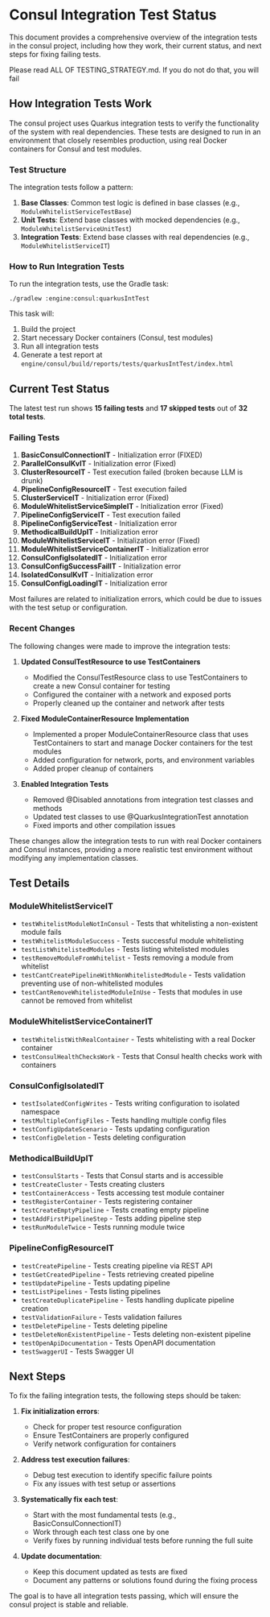 # Consul Integration Test Status

This document provides a comprehensive overview of the integration tests in the consul project, including how they work, their current status, and next steps for fixing failing tests.

Please read ALL OF TESTING_STRATEGY.md.  If you do not do that, you will fail

## How Integration Tests Work

The consul project uses Quarkus integration tests to verify the functionality of the system with real dependencies. These tests are designed to run in an environment that closely resembles production, using real Docker containers for Consul and test modules.

### Test Structure

The integration tests follow a pattern:
1. **Base Classes**: Common test logic is defined in base classes (e.g., `ModuleWhitelistServiceTestBase`)
2. **Unit Tests**: Extend base classes with mocked dependencies (e.g., `ModuleWhitelistServiceUnitTest`)
3. **Integration Tests**: Extend base classes with real dependencies (e.g., `ModuleWhitelistServiceIT`)

### How to Run Integration Tests

To run the integration tests, use the Gradle task:
```
./gradlew :engine:consul:quarkusIntTest
```

This task will:
1. Build the project
2. Start necessary Docker containers (Consul, test modules)
3. Run all integration tests
4. Generate a test report at `engine/consul/build/reports/tests/quarkusIntTest/index.html`

## Current Test Status

The latest test run shows **15 failing tests** and **17 skipped tests** out of **32 total tests**.

### Failing Tests

1. **BasicConsulConnectionIT** - Initialization error (FIXED)
2. **ParallelConsulKvIT** - Initialization error (Fixed)
3. **ClusterResourceIT** - Test execution failed (broken because LLM is drunk)
4. **PipelineConfigResourceIT** - Test execution failed
5. **ClusterServiceIT** - Initialization error (Fixed)
6. **ModuleWhitelistServiceSimpleIT** - Initialization error (Fixed)
7. **PipelineConfigServiceIT** - Test execution failed
8. **PipelineConfigServiceTest** - Initialization error
9. **MethodicalBuildUpIT** - Initialization error
10. **ModuleWhitelistServiceIT** - Initialization error (Fixed)
11. **ModuleWhitelistServiceContainerIT** - Initialization error
12. **ConsulConfigIsolatedIT** - Initialization error
13. **ConsulConfigSuccessFailIT** - Initialization error
14. **IsolatedConsulKvIT** - Initialization error
15. **ConsulConfigLoadingIT** - Initialization error

Most failures are related to initialization errors, which could be due to issues with the test setup or configuration.

### Recent Changes

The following changes were made to improve the integration tests:

1. **Updated ConsulTestResource to use TestContainers**
   - Modified the ConsulTestResource class to use TestContainers to create a new Consul container for testing
   - Configured the container with a network and exposed ports
   - Properly cleaned up the container and network after tests

2. **Fixed ModuleContainerResource Implementation**
   - Implemented a proper ModuleContainerResource class that uses TestContainers to start and manage Docker containers for the test modules
   - Added configuration for network, ports, and environment variables
   - Added proper cleanup of containers

3. **Enabled Integration Tests**
   - Removed @Disabled annotations from integration test classes and methods
   - Updated test classes to use @QuarkusIntegrationTest annotation
   - Fixed imports and other compilation issues

These changes allow the integration tests to run with real Docker containers and Consul instances, providing a more realistic test environment without modifying any implementation classes.

## Test Details

### ModuleWhitelistServiceIT
- `testWhitelistModuleNotInConsul` - Tests that whitelisting a non-existent module fails
- `testWhitelistModuleSuccess` - Tests successful module whitelisting
- `testListWhitelistedModules` - Tests listing whitelisted modules
- `testRemoveModuleFromWhitelist` - Tests removing a module from whitelist
- `testCantCreatePipelineWithNonWhitelistedModule` - Tests validation preventing use of non-whitelisted modules
- `testCantRemoveWhitelistedModuleInUse` - Tests that modules in use cannot be removed from whitelist

### ModuleWhitelistServiceContainerIT
- `testWhitelistWithRealContainer` - Tests whitelisting with a real Docker container
- `testConsulHealthChecksWork` - Tests that Consul health checks work with containers

### ConsulConfigIsolatedIT
- `testIsolatedConfigWrites` - Tests writing configuration to isolated namespace
- `testMultipleConfigFiles` - Tests handling multiple config files
- `testConfigUpdateScenario` - Tests updating configuration
- `testConfigDeletion` - Tests deleting configuration

### MethodicalBuildUpIT
- `testConsulStarts` - Tests that Consul starts and is accessible
- `testCreateCluster` - Tests creating clusters
- `testContainerAccess` - Tests accessing test module container
- `testRegisterContainer` - Tests registering container
- `testCreateEmptyPipeline` - Tests creating empty pipeline
- `testAddFirstPipelineStep` - Tests adding pipeline step
- `testRunModuleTwice` - Tests running module twice

### PipelineConfigResourceIT
- `testCreatePipeline` - Tests creating pipeline via REST API
- `testGetCreatedPipeline` - Tests retrieving created pipeline
- `testUpdatePipeline` - Tests updating pipeline
- `testListPipelines` - Tests listing pipelines
- `testCreateDuplicatePipeline` - Tests handling duplicate pipeline creation
- `testValidationFailure` - Tests validation failures
- `testDeletePipeline` - Tests deleting pipeline
- `testDeleteNonExistentPipeline` - Tests deleting non-existent pipeline
- `testOpenApiDocumentation` - Tests OpenAPI documentation
- `testSwaggerUI` - Tests Swagger UI

## Next Steps

To fix the failing integration tests, the following steps should be taken:

1. **Fix initialization errors**:
   - Check for proper test resource configuration
   - Ensure TestContainers are properly configured
   - Verify network configuration for containers

2. **Address test execution failures**:
   - Debug test execution to identify specific failure points
   - Fix any issues with test setup or assertions

3. **Systematically fix each test**:
   - Start with the most fundamental tests (e.g., BasicConsulConnectionIT)
   - Work through each test class one by one
   - Verify fixes by running individual tests before running the full suite

4. **Update documentation**:
   - Keep this document updated as tests are fixed
   - Document any patterns or solutions found during the fixing process

The goal is to have all integration tests passing, which will ensure the consul project is stable and reliable.
